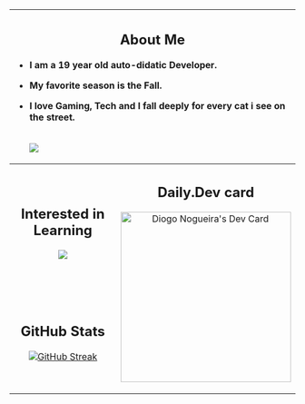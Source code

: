 <table width="800px">
<thead>
  <tr>
    <th colspan="2" align='left'>
<span align="center">

## About Me

</span>

- I am a 19 year old auto-didatic Developer.
- My favorite season is the Fall.
- I love Gaming, Tech and I fall deeply for every cat i see on the street.

    <br>
    <img src="https://skillicons.dev/icons?i=html,css,bootstrap,javascript,nodejs,git,react,typescript,styledcomponents"/>
  </th>
    </tr>
  </thead>
  <tbody>
    <tr>
      <td  align="center" width="50%">
  
   ## Interested in Learning

  <img src="https://skillicons.dev/icons?i=nextjs,tailwind,apollo,graphql,figma"/>
  </td>
      <td rowspan="2" align="center" width="50%">

## Daily.Dev card

<a href="https://app.daily.dev/isneru"><img src="https://api.daily.dev/devcards/7037c080c04b4c1a9c16ad12db5b9f38.png?r=l7l" width="300" alt="Diogo Nogueira's Dev Card"/></a>

  </td>
  </tr>
  <tr>
        <td align="center" width="50%">


## GitHub Stats

[![GitHub Streak](https://github-readme-streak-stats.herokuapp.com?user=isneru&theme=buefy-dark&hide_border=true)](https://git.io/streak-stats)

</td>
  </tr>
  <tr>

  </tr>
</tbody>
